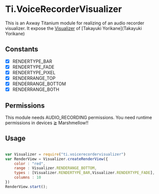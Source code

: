 # Ti.VoiceRecorderVisualizer

This is  an Axway Titanium module for realizing of an audio recorder visualizer. It expose the [Visualizer](https://github.com/tyorikan/voice-recording-visualizer) of [Takayuki Yorikane](Takayuki Yorikane) 


## Constants

- [x] RENDERTYPE_BAR
- [x] RENDERTYPE_FADE
- [x] RENDERTYPE_PIXEL
- [x] RENDERRANGE_TOP
- [x] RENDERRANGE_BOTTOM
- [x] RENDERRANGE_BOTH

## Permissions
This module needs AUDIO_RECORDING permissions. You need runtime permissions in devices ≧ Marshmellow!! 

## Usage

```javascript

var Visualizer = require("ti.voicerecordervisualizer")
var RenderView = Visualizer.createRenderView({
	color : "red",
	range : Visualizer.RENDERANGE_BOTTOM,
	types : [Visualizer.RENDERTYPE_BAR,Visualizer.RENDERTYPE_FADE],
	columns : 10
})
RenderView.start();

```



